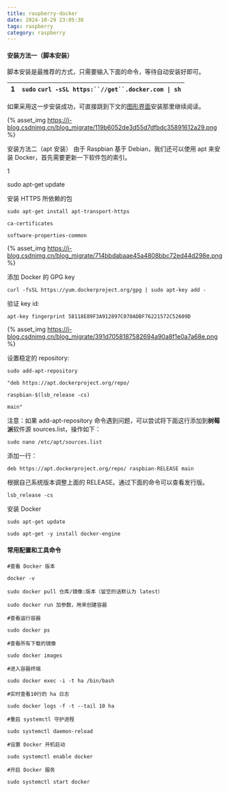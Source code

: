 ```yaml
---
title: raspberry-docker
date: 2024-10-29 23:05:38
tags: raspberry
category: raspberry
---
```


#### 安装方法一（脚本安装）

脚本安装是最推荐的方式，只需要输入下面的命令，等待自动安装好即可。

| 1 | `sudo` `curl -sSL https:``//get``.docker.com \| sh` |
| - | ------------------------------------------------------ |

如果采用这一步安装成功，可直接跳到下文的[图形界面](https://so.csdn.net/so/search?q=%E5%9B%BE%E5%BD%A2%E7%95%8C%E9%9D%A2&spm=1001.2101.3001.7020)安装那里继续阅读。

{% asset_img https://i-blog.csdnimg.cn/blog_migrate/119b6052de3d55d7dfbdc35891612a29.png %}

安装方法二（apt 安装）
由于 Raspbian 基于 Debian，我们还可以使用 apt 来安装 Docker，首先需要更新一下软件包的索引。

1

sudo apt-get update

安装 HTTPS 所依赖的包

```
sudo apt-get install apt-transport-https

ca-certificates

software-properties-common
```

{% asset_img https://i-blog.csdnimg.cn/blog_migrate/714bbdabaae45a4808bbc72ed44d298e.png %}

添加 Docker 的 GPG key

```
curl -fsSL https://yum.dockerproject.org/gpg | sudo apt-key add -
```

验证 key id:

```
apt-key fingerprint 58118E89F3A912897C070ADBF76221572C52609D
```

{% asset_img https://i-blog.csdnimg.cn/blog_migrate/391d7058187582694a90a8f1e0a7a68e.png %}

设置稳定的 repository:

```
sudo add-apt-repository 

"deb https://apt.dockerproject.org/repo/ 

raspbian-$(lsb_release -cs) 

main"
```

注意：如果 add-apt-repository 命令遇到问题，可以尝试将下面这行添加到**树莓派**软件源 sources.list，操作如下：

```
sudo nano /etc/apt/sources.list
```

添加一行：


```
deb https://apt.dockerproject.org/repo/ raspbian-RELEASE main
```

根据自己系统版本调整上面的 RELEASE。通过下面的命令可以查看发行版。

```
lsb_release -cs
```

安装 Docker


```
sudo apt-get update

sudo apt-get -y install docker-engine
```


#### 常用配置和工具命令

```#查看
#查看 Docker 版本
 
docker -v
 
sudo docker pull 仓库/镜像:版本（留空的话默认为 latest）
 
sudo docker run 加参数，用来创建容器
 
#查看运行容器
 
sudo docker ps
 
#查看所有下载的镜像
 
sudo docker images
 
#进入容器终端
 
sudo docker exec -i -t ha /bin/bash
 
#实时查看10行的 ha 日志
 
sudo docker logs -f -t --tail 10 ha
 
#重启 systemctl 守护进程
 
sudo systemctl daemon-reload
 
#设置 Docker 开机启动
 
sudo systemctl enable docker
 
#开启 Docker 服务
 
sudo systemctl start docker
```
